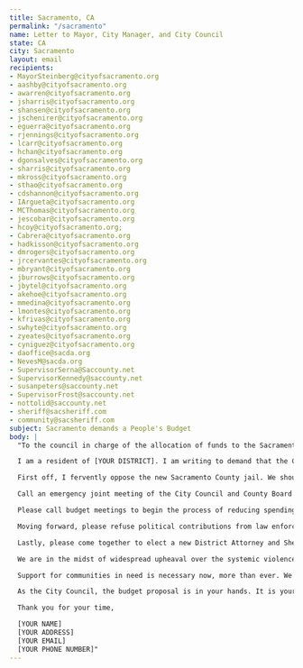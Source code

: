 ```yaml
---
title: Sacramento, CA
permalink: "/sacramento"
name: Letter to Mayor, City Manager, and City Council
state: CA
city: Sacramento
layout: email
recipients:
- MayorSteinberg@cityofsacramento.org
- aashby@cityofsacramento.org
- awarren@cityofsacramento.org
- jsharris@cityofsacramento.org
- shansen@cityofsacramento.org
- jschenirer@cityofsacramento.org
- eguerra@cityofsacramento.org
- rjennings@cityofsacramento.org
- lcarr@cityofsacramento.org
- hchan@cityofsacramento.org
- dgonsalves@cityofsacramento.org
- sharris@cityofsacramento.org
- mkross@cityofsacramento.org
- sthao@cityofsacramento.org
- cdshannon@cityofsacramento.org
- IArgueta@cityofsacramento.org
- MCThomas@cityofsacramento.org
- jescobar@cityofsacramento.org
- hcoy@cityofsacramento.org;
- Cabrera@cityofsacramento.org
- hadkisson@cityofsacramento.org
- dmrogers@cityofsacramento.org
- jrcervantes@cityofsacramento.org
- mbryant@cityofsacramento.org
- jburrows@cityofsacramento.org
- jbytel@cityofsacramento.org
- akehoe@cityofsacramento.org
- mmedina@cityofsacramento.org
- lmontes@cityofsacramento.org
- kfrivas@cityofsacramento.org
- swhyte@cityofsacramento.org
- zyeates@cityofsacramento.org
- cyniguez@cityofsacramento.org
- daoffice@sacda.org
- NevesM@sacda.org
- SupervisorSerna@Saccounty.net
- SupervisorKennedy@saccounty.net
- susanpeters@sacc​​ounty.net
- SupervisorFrost@saccounty.net
- nottolid@saccounty.net
- sheriff@sacsheriff.com
- community@sacsheriff.com
subject: Sacramento demands a People's Budget
body: |
  "To the council in charge of the allocation of funds to the Sacramento Police Department and the jails and prisons they fill,

  I am a resident of [YOUR DISTRICT]. I am writing to demand that the City Council adopts a People’s Budget that prioritizes community wellbeing and redirects funding away from the police.This past week, our nation has been gripped by protests calling for rapid and meaningful change with regard to police behavior, an end to racism and anti-blackness, and immediate reform in how black people are treated in America. Sacramento and its government organizations are unfortunately guilty of complacency in the unfolding of system racism.

  First off, I fervently oppose the new Sacramento County jail. We should be reducing jail populations not creating more cells that need to be filled. Jails are not an appropriate or effective way to deal with mental illness, drug use, or homelessness yet that is how the county and city use them. Please stop this very reckless use of tax dollars and invest in real solutions to our problems. The councils should spend time considering other ways they can reduce jail populations and properly reintroduce folks to prevent recidivism.

  Call an emergency joint meeting of the City Council and County Board of Supervisors to address the response by law enforcement to the George Floyd protests. The police are responding to protesters with unneeded violence, their rubber bullets are causing destruction to bodies and businesses. You all are supposed to hold Sacramento Police Department and the Sheriff’s Department accountable. Make them come up with a plan to end police-initiated violence specifically regarding the protests and into the future.

  Please call budget meetings to begin the process of reducing spending on police and sheriff by 30% and to develop funding reduction strategies for the following 4 years. The Sacramento Police Department propagates inequality in our city. Many Black and brown Sacramento residents have stories of police harassment. The police are most violent when it comes to our most vulnerable populations: trans folks and the homeless. Systems of oppression must be undone, and reallocating much of the budget for the Sac PD to programs and city-led initiatives that support education, rehabilitation, public health, and community-oriented initiatives is a goal that must be achieved. None of the CARES federal stimulus funds should not be spent on any law enforcement function, it should go towards providing housing and public health initiatives.

  Moving forward, please refuse political contributions from law enforcement unions. You are supposed to work for the people of Sacramento. We can not achieve the the drastic overhaul in policing while your hands are in their pockets.

  Lastly, please come together to elect a new District Attorney and Sheriff who are committed to racial justice, to ending mass incarceration and to stopping the killing of Black People. The current leaders have failed Black and brown communities many times in the past and it's time for a change.

  We are in the midst of widespread upheaval over the systemic violence of policing. We will no longer accept empty gestures and suggestions of “reform.” We are demanding that our voices be heard now, and that real change be made to the way this city allocates its resources.

  Support for communities in need is necessary now, more than ever. We demand that the City Council defund the SPD. We join the calls of those across the country to #DefundThePolice. We demand a budget that adequately and effectively meets the needs of at-risk Sacramento residents during this trying and uncertain time, when livelihoods are on the line. We demand a budget that supports community wellbeing, rather than empowers the police forces that tear them apart.

  As the City Council, the budget proposal is in your hands. It is your duty to represent your constituents. I am urging you to completely revise the budget for the 2020-2021 fiscal year, and to fund #CareNotCops. You need to adopt a People’s Budget. Public opinion is with me.

  Thank you for your time,

  [YOUR NAME]
  [YOUR ADDRESS]
  [YOUR EMAIL]
  [YOUR PHONE NUMBER]"
---
```

